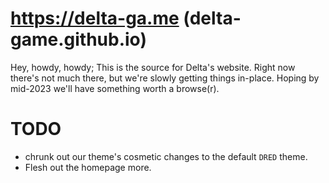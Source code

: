 # https://delta-ga.me (delta-game.github.io)
Hey, howdy, howdy; This is the source for Delta's website. Right now there's not much there, but we're slowly getting things in-place. Hoping by mid-2023 we'll have something worth a browse(r). 


# TODO
- chrunk out our theme's cosmetic changes to the default `DRED` theme.
- Flesh out the homepage more.
